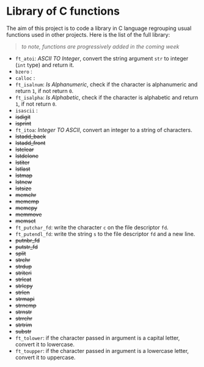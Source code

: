 # Library of C functions
The aim of this project is to code a library in C language regrouping usual functions used in other projects. Here is the list of the full library:

>_to note, functions are progressively added in the coming week_

- `ft_atoi`: _ASCII TO Integer_, convert the string argument `str` to integer (`int` type) and return it.
- `bzero` : 
- `calloc` :
- `ft_isalnum`: _Is Alphanumeric_, check if the character is alphanumeric and return `1`, if not return `0`.
- `ft_isalpha`: _Is Alphabetic_, check if the character is alphabetic and return `1`, if not return `0`.
- `isascii` :
- ~~isdigit~~
- ~~isprint~~
- `ft_itoa`: _Integer TO ASCII_, convert an integer to a string of characters.
- ~~lstadd_back~~
- ~~lstadd_front~~
- ~~lstclear~~
- ~~lstdelone~~
- ~~lstiter~~
- ~~lstlast~~
- ~~lstmap~~
- ~~lstnew~~
- ~~lstsize~~
- ~~memchr~~
- ~~memcmp~~
- ~~memcpy~~
- ~~memmove~~
- ~~memset~~
- `ft_putchar_fd`: write the character `c` on the file descriptor `fd`.
- `ft_putendl_fd`: write the string `s` to the file descriptor `fd` and a new line.
- ~~putnbr_fd~~
- ~~putstr_fd~~
- ~~split~~
- ~~strchr~~
- ~~strdup~~
- ~~striteri~~
- ~~strlcat~~
- ~~strlcpy~~
- ~~strlen~~
- ~~strmapi~~
- ~~strncmp~~
- ~~strnstr~~
- ~~strrchr~~
- ~~strtrim~~
- ~~substr~~
- `ft_tolower`: if the character passed in argument is a capital letter, convert it to lowercase.
- `ft_toupper`: if the character passed in argument is a lowercase letter, convert it to uppercase.
